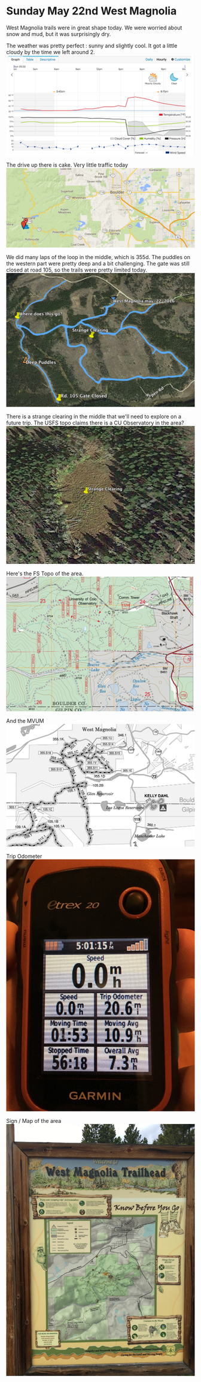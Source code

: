 # Sunday May 22nd West Magnolia

West Magnolia trails were in great shape today.  We were worried about snow and mud, but it was surprisingly dry. 

The weather was pretty perfect : sunny and slightly cool.  It got a little cloudy by the time we left around 2.
![](https://raw.githubusercontent.com/cparker/xr-adventures/master/sunday-may-22-2016-west-magnolia/weather.png)

The drive up there is cake.  Very little traffic today
![map-overview](https://raw.githubusercontent.com/cparker/xr-adventures/master/sunday-may-22-2016-west-magnolia/map-overview.png)

We did many laps of the loop in the middle, which is 355d.  The puddles on the western part were pretty deep and a bit challenging.  The gate was still closed at road 105, so the trails were pretty limited today.
![](https://raw.githubusercontent.com/cparker/xr-adventures/master/sunday-may-22-2016-west-magnolia/sat-overview2.png)

There is a strange clearing in the middle that we'll need to explore on a future trip.  The USFS topo claims there is a CU Observatory in the area?
![](https://raw.githubusercontent.com/cparker/xr-adventures/master/sunday-may-22-2016-west-magnolia/clearing-close.png)

Here's the FS Topo of the area.
![](https://raw.githubusercontent.com/cparker/xr-adventures/master/sunday-may-22-2016-west-magnolia/fs-topo-section.png)

And the MVUM
![](https://raw.githubusercontent.com/cparker/xr-adventures/master/sunday-may-22-2016-west-magnolia/mvum-section.png)

Trip Odometer
![](https://raw.githubusercontent.com/cparker/xr-adventures/master/sunday-may-22-2016-west-magnolia/odometer3.jpg)

Sign / Map of the area
![](https://raw.githubusercontent.com/cparker/xr-adventures/master/sunday-may-22-2016-west-magnolia/map-sign2.jpg)


